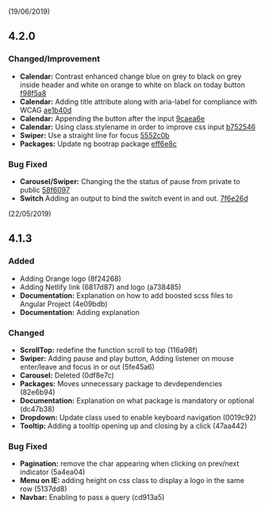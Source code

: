 <a name="4.1.3"></a> (19/06/2019)
## 4.2.0

### Changed/Improvement
*	**Calendar:** Contrast enhanced change blue on grey to black on grey inside header and white on orange to white on black on today button [f98f5a8](https://github.com/Orange-OpenSource/Orange-Boosted-Angular/commit/f98f5a82c0460e6db3ea8234307520356fdb28e1)
*	**Calendar:** Adding title attribute along with aria-label for compliance with WCAG [ae1b40d](https://github.com/Orange-OpenSource/Orange-Boosted-Angular/commit/ae1b40d8881b8d7dce5563e9db24a9c0b5a2e141)
*	**Calendar:** Appending the button after the input [9caea6e](https://github.com/Orange-OpenSource/Orange-Boosted-Angular/commit/9caea6e8f6ccba0ebb44b84fdae65d422b69a1d4)
*	**Calendar:** Using class.stylename in order to improve css input [b752546](https://github.com/Orange-OpenSource/Orange-Boosted-Angular/commit/b7525463fc5316867830f02ee27d3dd3b0124745)
*	**Swiper:** Use a straight line for focus [5552c0b](https://github.com/Orange-OpenSource/Orange-Boosted-Angular/commit/5552c0bdc963f947313bc9a7b1840c46a177d8a5)
*	**Packages:** Update ng bootrap package [eff6e8c](https://github.com/Orange-OpenSource/Orange-Boosted-Angular/commit/eff6e8cbe5620a50f142895bf8c979aa341116e3) 
### Bug Fixed
*	**Carousel/Swiper:** Changing the the status of pause from private to public [58f6097](https://github.com/Orange-OpenSource/Orange-Boosted-Angular/pull/72/commits/58f60975af7e8bd9ed6da0899ad7cf2e4d1b3cc9)
*   **Switch** Adding an output to bind the switch event in and out. [7f6e26d](https://github.com/Orange-OpenSource/Orange-Boosted-Angular/pull/75/commits/56353629ee4290e5ecaf314a5a1b2cb492dddd94)

<a name="4.1.3"></a> (22/05/2019)
## 4.1.3
### Added
*	Adding Orange logo (8f24268)
*	Adding Netlify link (6817d87) and logo (a738485)
*	**Documentation:** Explanation on how to add boosted scss files to Angular Project (4e09bdb)
*	**Documentation:** Adding explanation 
### Changed
*	**ScrollTop:** redefine the function scroll to top (116a98f)
*	**Swiper:** Adding pause and play button, Adding listener on mouse enter/leave and focus in or out (5fe45a6)
*	**Carousel:** Deleted (0df8e7c)
*	**Packages:** Moves unnecessary package to devdependencies (82e6b94) 
*	**Documentation:** Explanation on what package is mandatory or optional (dc47b38)
*	**Dropdown:** Update class used to enable keyboard navigation (0019c92)
*	**Tooltip:** Adding a tooltip opening up and closing by a click (47aa442)
### Bug Fixed
*	**Pagination:** remove the char appearing when clicking on prev/next indicator (5a4ea04)
*	**Menu on IE:** adding height on css class to display a logo in the same row (5137dd8)
*	**Navbar:** Enabling to pass a query (cd913a5)
